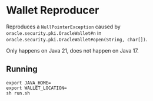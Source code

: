 Wallet Reproducer
=================

Reproduces a `NullPointerException` caused by ``oracle.security.pki.OracleWallet#n`` in `oracle.security.pki.OracleWallet#open(String, char[])`.

Only happens on Java 21, does not happen on Java 17.


Running
-------

```
export JAVA_HOME=
export WALLET_LOCATION=
sh run.sh
```